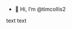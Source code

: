 - 👋 Hi, I’m @timcollis2

<!---
timcollis2/timcollis2 is a ✨ special ✨ repository because its `README.md` (this file) appears on your GitHub profile.
You can click the Preview link to take a look at your changes.
--->
text text
